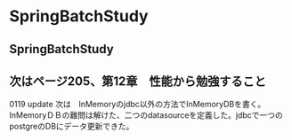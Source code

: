 # SpringBatchStudy
SpringBatchStudy
--
次はページ205、第12章　性能から勉強すること
--
0119 update 次は　InMemoryのjdbc以外の方法でInMemoryDBを書く。  
InMemoryＤＢの難問は解けた、二つのdatasourceを定義した。jdbcで一つのpostgreのDBにデータ更新できた。
